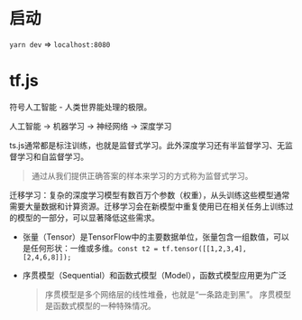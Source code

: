 # 启动

`yarn dev` => `localhost:8080`

# tf.js

符号人工智能 - 人类世界能处理的极限。

人工智能 -> 机器学习 -> 神经网络 -> 深度学习

ts.js通常都是标注训练，也就是监督式学习。此外深度学习还有半监督学习、无监督学习和自监督学习。
> 通过从我们提供正确答案的样本来学习的方式称为监督式学习。


迁移学习：复杂的深度学习模型有数百万个参数（权重），从头训练这些模型通常需要大量数据和计算资源。迁移学习会在新模型中重复使用已在相关任务上训练过的模型的一部分，可以显著降低这些需求。

* 张量（Tensor）是TensorFlow中的主要数据单位，张量包含一组数值，可以是任何形状：一维或多维。`const t2 = tf.tensor([[1,2,3,4],[2,4,6,8]]);`

* 序贯模型（Sequential）和函数式模型（Model），函数式模型应用更为广泛
  > 序贯模型是多个网络层的线性堆叠，也就是“一条路走到黑”。
  > 序贯模型是函数式模型的一种特殊情况。

